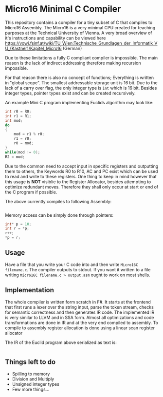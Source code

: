 # Micro16 Minimal C Compiler

This repository contains a compiler for a tiny subset of C that compiles to Micro16 Assembly. The Micro16 is a very
minimal CPU created for teaching purposes at the Technical University of Vienna. A very broad overview of it's
instructions and capability can be viewed
here https://vowi.fsinf.at/wiki/TU_Wien:Technische_Grundlagen_der_Informatik_VU_(Kastner)/Kapitel_Micro16 (German)

Due to these limitations a fully C compliant compiler is impossible. The main reason is the lack of indirect addressing
therefore making recursion impossible.

For that reason there is also no concept of functions; Everything is written in "global scope". The smallest addressable
storage unit is 16 bit. Due to the lack of a carry over flag, the only integer type is `int` which is 16 bit. Besides
integer types, pointer types exist and can be created recursively.

An example Mini C program implementing Euclids algorithm may look like:

```c
int r0 = R0;
int r1 = R1;
int mod;
do
{
    mod = r1 % r0;
    r1 = r0;
    r0 = mod;
}
while(mod != 0);
R2 = mod;
```

Due to the common need to accept input in specific registers and outputting them to others, the Keywords R0 to R10, AC
and PC exist which can be used to read and write to these registers. One thing to keep in mind however that this usage
is **NOT** visiblie to the Register Allocator, besides attempting to optimize redundant moves. Therefore they shall only
occur at start or end of the C program if possible.

The above currently compiles to following Assembly:

```

```

Memory access can be simply done through pointers:

```c
int* p = 10;
int r = *p;
r++;
*p = r;
```

## Usage

Have a file that you write your C code into and then write `Micro16C filename.c`. The compiler outputs to stdout. If you
want it written to a file writing `Micro16C filename.c > output.asm` ought to work on most shells.

## Implementation

The whole compiler is written form scratch in F#. It starts at the frontend that first runs a lexer over the string
input, parse the token stream, checks for semantic correctness and then generates IR code. The implemented IR is very
similar to LLVM and in SSA form. Almost all optimizations and code transformations are done in IR and at the very end
compiled to assembly. To compile to assembly register allocation is done using a linear scan register allocator

The IR of the Euclid program above serialized as text is:

```cpp


```

## Things left to do

* Spilling to memory
* Division and Multiply
* Unsigned integer types
* Few more things...